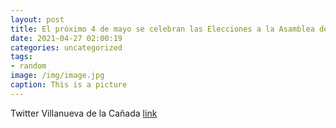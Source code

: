 ```yaml
---
layout: post
title: El próximo 4 de mayo se celebran las Elecciones a la Asamblea de Madrid. Los vecinos de VillanuevaDeLaCañada con movilidad red...
date: 2021-04-27 02:00:19
categories: uncategorized
tags:
- random
image: /img/image.jpg
caption: This is a picture
---
```

Twitter Villanueva de la Cañada [link](https://twitter.com/AytoVDLCanada/status/1386638600796844033)
